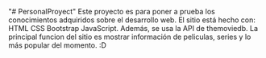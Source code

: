 "# PersonalProyect" 
Este proyecto es para poner a prueba los conocimientos adquiridos sobre el desarrollo web.
El sitio está hecho con:
  HTML
  CSS
  Bootstrap
  JavaScript.
Además, se usa la API de themoviedb.
La principal funcion del sitio es mostrar información de peliculas, series y lo más popular del momento.
:D
